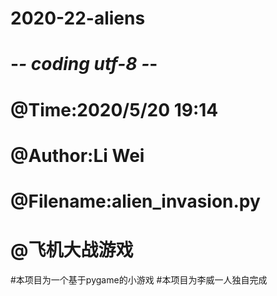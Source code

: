 # 2020-22-aliens
# -*- coding utf-8 -*-
# @Time:2020/5/20 19:14
# @Author:Li Wei
# @Filename:alien_invasion.py
# @飞机大战游戏
#本项目为一个基于pygame的小游戏
#本项目为李威一人独自完成
